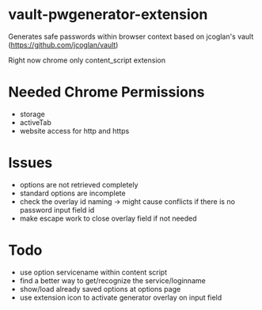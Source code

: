 vault-pwgenerator-extension
===========================

Generates safe passwords within browser context based on jcoglan's vault (https://github.com/jcoglan/vault)

Right now chrome only content_script extension

Needed Chrome Permissions
=========================
* storage
* activeTab
* website access for http and https


Issues
=======
* options are not retrieved completely
* standard options are incomplete
* check the overlay id naming -> might cause conflicts if there is no password input field id
* make escape work to close overlay field if not needed

Todo
======
* use option servicename within content script
* find a better way to get/recognize the service/loginname
* show/load already saved options at options page
* use extension icon to activate generator overlay on input field